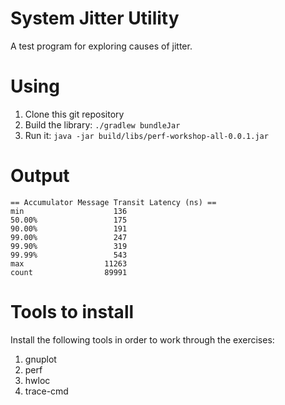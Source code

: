 System Jitter Utility
=====================

A test program for exploring causes of jitter.


Using
=====

1. Clone this git repository
2. Build the library: `./gradlew bundleJar`
3. Run it: `java -jar build/libs/perf-workshop-all-0.0.1.jar`


Output
======

    == Accumulator Message Transit Latency (ns) ==
    min                    136
    50.00%                 175
    90.00%                 191
    99.00%                 247
    99.90%                 319
    99.99%                 543
    max                  11263
    count                89991

Tools to install
================

Install the following tools in order to work through the exercises:

1. gnuplot
2. perf
3. hwloc
4. trace-cmd
